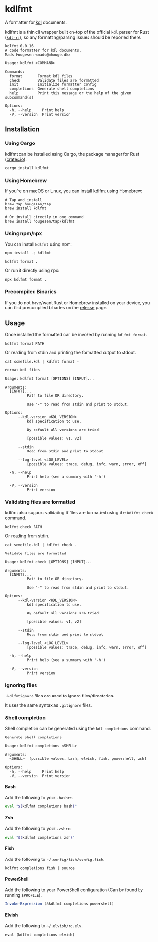 # kdlfmt

A formatter for [kdl](https://kdl.dev) documents.

kdlfmt is a thin cli wrapper built on-top of the official `kdl` parser for Rust ([`kdl-rs`](https://github.com/kdl-org/kdl-rs)), so any formatting/parsing issues should be reported there.

<!-- START_SECTION:base-command-help -->

```
kdlfmt 0.0.16
A code formatter for kdl documents.
Mads Hougesen <mads@mhouge.dk>

Usage: kdlfmt <COMMAND>

Commands:
  format       Format kdl files
  check        Validate files are formatted
  init         Initialize formatter config
  completions  Generate shell completions
  help         Print this message or the help of the given subcommand(s)

Options:
  -h, --help     Print help
  -V, --version  Print version

```

<!-- END_SECTION:base-command-help -->

## Installation

### Using Cargo

kdlfmt can be installed using Cargo, the package manager for Rust ([crates.io](https://crates.io/crates/kdlfmt)).

```shell
cargo install kdlfmt
```

### Using Homebrew

If you're on macOS or Linux, you can install kdlfmt using Homebrew:

```shell
# Tap and install
brew tap hougesen/tap
brew install kdlfmt

# Or install directly in one command
brew install hougesen/tap/kdlfmt
```

### Using npm/npx

You can install `kdlfmt` using [npm](https://www.npmjs.com/package/kdlfmt):

```shell
npm install -g kdlfmt

kdlfmt format .
```

Or run it directly using npx:

```shell
npx kdlfmt format .
```

### Precompiled Binaries

If you do not have/want Rust or Homebrew installed on your device, you can find precompiled binaries on the [release](https://github.com/hougesen/kdlfmt/releases) page.

## Usage

Once installed the formatted can be invoked by running `kdlfmt format`.

```shell
kdlfmt format PATH
```

Or reading from stdin and printing the formatted output to stdout.

```shell
cat somefile.kdl | kdlfmt format -
```

<!-- START_SECTION:format-command-help -->

```
Format kdl files

Usage: kdlfmt format [OPTIONS] [INPUT]...

Arguments:
  [INPUT]...
          Path to file OR directory.

          Use "-" to read from stdin and print to stdout.

Options:
      --kdl-version <KDL_VERSION>
          kdl specification to use.

          By default all versions are tried

          [possible values: v1, v2]

      --stdin
          Read from stdin and print to stdout

      --log-level <LOG_LEVEL>
          [possible values: trace, debug, info, warn, error, off]

  -h, --help
          Print help (see a summary with '-h')

  -V, --version
          Print version

```

<!-- END_SECTION:format-command-help -->

### Validating files are formatted

kdlfmt also support validating if files are formatted using the `kdlfmt check` command.

```shell
kdlfmt check PATH
```

Or reading from stdin.

```shell
cat somefile.kdl | kdlfmt check -
```

<!-- START_SECTION:check-command-help -->

```
Validate files are formatted

Usage: kdlfmt check [OPTIONS] [INPUT]...

Arguments:
  [INPUT]...
          Path to file OR directory.

          Use "-" to read from stdin and print to stdout.

Options:
      --kdl-version <KDL_VERSION>
          kdl specification to use.

          By default all versions are tried

          [possible values: v1, v2]

      --stdin
          Read from stdin and print to stdout

      --log-level <LOG_LEVEL>
          [possible values: trace, debug, info, warn, error, off]

  -h, --help
          Print help (see a summary with '-h')

  -V, --version
          Print version

```

<!-- END_SECTION:check-command-help -->

### Ignoring files

`.kdlfmtignore` files are used to ignore files/directories.

It uses the same syntax as `.gitignore` files.

### Shell completion

Shell completion can be generated using the `kdl completions` command.

<!-- START_SECTION:completions-command-help -->

```
Generate shell completions

Usage: kdlfmt completions <SHELL>

Arguments:
  <SHELL>  [possible values: bash, elvish, fish, powershell, zsh]

Options:
  -h, --help     Print help
  -V, --version  Print version

```

<!-- END_SECTION:completions-command-help -->

#### Bash

Add the following to your `.bashrc`.

```bash
eval "$(kdlfmt completions bash)"
```

#### Zsh

Add the following to your `.zshrc`:

```zsh
eval "$(kdlfmt completions zsh)"
```

#### Fish

Add the following to `~/.config/fish/config.fish`.

```fish
kdlfmt completions fish | source
```

#### PowerShell

Add the following to your PowerShell configuration (Can be found by running `$PROFILE`).

```powershell
Invoke-Expression (&kdlfmt completions powershell)
```

#### Elvish

Add the following to `~/.elvish/rc.elv`.

```elvish
eval (kdlfmt completions elvish)
```
